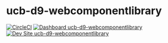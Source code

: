 # ucb-d9-webcomponentlibrary

[![CircleCI](https://circleci.com/gh/tirazel/ucb-d9-webcomponentlibrary.svg?style=shield)](https://circleci.com/gh/tirazel/ucb-d9-webcomponentlibrary)
[![Dashboard ucb-d9-webcomponentlibrary](https://img.shields.io/badge/dashboard-ucb_d9_webcomponentlibrary-yellow.svg)](https://dashboard.pantheon.io/sites/b2fe41ef-ab19-4756-b54d-2c2c55de0cdb#dev/code)
[![Dev Site ucb-d9-webcomponentlibrary](https://img.shields.io/badge/site-ucb_d9_webcomponentlibrary-blue.svg)](http://dev-ucb-d9-webcomponentlibrary.pantheonsite.io/)
